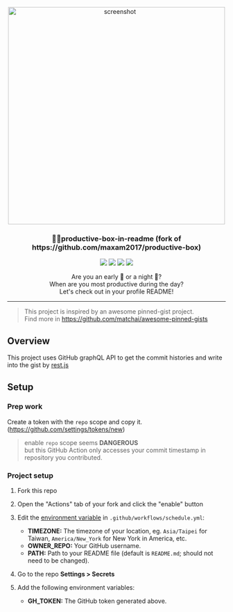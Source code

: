 <p align="center">
  <a href="http://lovera.maxam.now.sh/">
    <img src="https://user-images.githubusercontent.com/25841814/79395484-5081ae80-7fac-11ea-9e27-ac91472e31dd.png" alt="screenshot" width="500">
  </a>
  <h3 align="center">📌✨productive-box-in-readme (fork of https://github.com/maxam2017/productive-box)</h3>
</p>
<p align="center">
   <img src="https://img.shields.io/badge/language-typescript-blue?style"/>
   <img src="https://img.shields.io/github/license/vnoctem/productive-box-in-readme"/>
   <img src="https://img.shields.io/github/stars/vnoctem/productive-box-in-readme"/>
   <img src="https://img.shields.io/github/forks/vnoctem/productive-box-in-readme"/>
</p>

<p align="center">
   Are you an early 🐤 or a night 🦉?
   <br/>
   When are you most productive during the day?
   <br/>
   Let's check out in your profile README!
</p>

---

> This project is inspired by an awesome pinned-gist project.<br/>Find more in https://github.com/matchai/awesome-pinned-gists

## Overview
This project uses GitHub graphQL API to get the commit histories and write into the gist by [rest.js](https://github.com/octokit/rest.js#readme)

## Setup

### Prep work
Create a token with the `repo` scope and copy it. (https://github.com/settings/tokens/new)
 > enable `repo` scope seems **DANGEROUS**<br/>
 > but this GitHub Action only accesses your commit timestamp in repository you contributed.

### Project setup

1. Fork this repo
1. Open the "Actions" tab of your fork and click the "enable" button
1. Edit the [environment variable](https://github.com/vnoctem/productive-box-in-readme/blob/main/.github/workflows/schedule.yml#L17-L18) in `.github/workflows/schedule.yml`:

   - **TIMEZONE:** The timezone of your location, eg. `Asia/Taipei` for Taiwan, `America/New_York` for New York in America, etc.
   - **OWNER_REPO:** Your GitHub username.
   - **PATH:** Path to your README file (default is `README.md`; should not need to be changed).

1. Go to the repo **Settings > Secrets**
1. Add the following environment variables:
   - **GH_TOKEN:** The GitHub token generated above.
